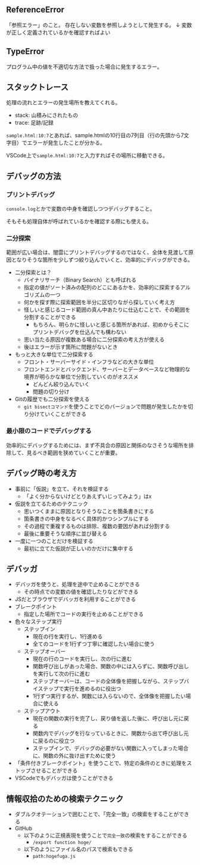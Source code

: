 ## ReferenceError

「参照エラー」のこと。
存在しない変数を参照しようとして発生する。
↓
変数が正しく定義されているかを確認すればよい

## TypeError

プログラム中の値を不適切な方法で扱った場合に発生するエラー。

## スタックトレース

処理の流れとエラーの発生場所を教えてくれる。

- stack: 山積みにされたもの
- trace: 足跡/記録

`sample.html:10:7`とあれば、sample.htmlの10行目の7列目（行の先頭から7文字目）でエラーが発生したことが分かる。

VSCode上で`sample.html:10:7`と入力すればその場所に移動できる。

## デバッグの方法

### プリントデバッグ

`console.log`とかで変数の中身を確認しつつデバッグすること。

そもそも処理自体が呼ばれているかを確認する際にも使える。

### 二分探索

範囲が広い場合は、闇雲にプリントデバッグするのではなく、全体を見渡して原因となりそうな箇所を少しずつ絞り込んでいくと、効率的にデバッグができる。

- 二分探索とは？
    - バイナリサーチ（Binary Search）とも呼ばれる
    - 指定の値がソート済みの配列のどこにあるかを、効率的に探索するアルゴリズムの一つ
    - 何かを探す際に探索範囲を半分に区切りながら探していく考え方
    - 怪しいと感じるコード範囲の真ん中あたりに仕込むことで、その範囲を分割することができる
        - もちろん、明らかに怪しいと感じる箇所があれば、初めからそこにプリントデバッグを仕込んでも構わない
    - 思い当たる原因が複数ある場合に二分探索の考え方が使える
    - 後はエラーが示す箇所に問題がないとき
- もっと大きな単位で二分探索する
    - フロント・サーバーサイド・インフラなどの大きな単位
    - フロントエンドとバックエンド、サーバーとデータベースなど物理的な境界が明らかな単位で分割していくのがオススメ
        - どんどん絞り込んでいく
        - 問題の切り分け
- Gitの履歴でも二分探索を使える
    - `git bisectコマンド`を使うことでどのバージョンで問題が発生したかを切り分けていくことができる

### 最小限のコードでデバッグする

効率的にデバッグするためには、まず不具合の原因と関係のなさそうな場所を排除して、見るべき範囲を狭めていくことが重要。

## デバッグ時の考え方

- 事前に「仮説」を立て、それを検証する
    - 「よく分からないけどとりあえずいじってみよう」はx
- 仮説を立てるためのテクニック
    - 思いつくままに原因となりそうなことを箇条書きにする
    - 箇条書きの中身をなるべく具体的かつシンプルにする
    - その過程で重複するものは排除、複数の要因があれば分割する
    - 最後に重要そうな順序に並び替える
- 一度に一つのことだけを検証する
    - 最初に立てた仮説が正しいのかだけに集中する

## デバッガ

- デバッガを使うと、処理を途中で止めることができる
    - その時点での変数の値を確認したりなどができる
- JSだとブラウザでデバッガを利用することができる
- ブレークポイント
    - 指定した場所でコードの実行を止めることができる
- 色々なステップ実行
    - ステップイン
        - 現在の行を実行し、1行進める
        - 全てのコードを1行ずつ丁寧に確認したい場合に使う
    - ステップオーバー
        - 現在の行のコードを実行し、次の行に進む 
        - 関数呼び出しがあった場合、関数の中には入らずに、関数呼び出しを実行して次の行に進む
        - ステップオーバーは、コードの全体像を把握しながら、ステップバイステップで実行を進めるのに役出つ
        - 1行ずつ実行するが、関数には入らないので、全体像を把握したい場合に使える
    - ステップアウト
        - 現在の関数の実行を完了し、戻り値を返した後に、呼び出し元に戻る
        - 関数内でデバッグを行なっているときに、関数から出て呼び出し元に戻るのに役立つ
        - ステップインで、デバッグの必要がない関数に入ってしまった場合に、関数の外に抜け出すために使う
- 「条件付きブレークポイント」を使うことで、特定の条件のときに処理をストップさせることができる
- VSCodeでもデバッガは使うことができる

## 情報収拾のための検索テクニック

- ダブルクオテーションで囲むことで、「完全一致」の検索をすることができる
- GitHub
    - 以下のように正規表現を使うことで`完全一致`の検索をすることができる
        - `/export function hoge/`
    - 以下のようにファイル名のパスで検索もできる
        - `path:hogefuga.js`